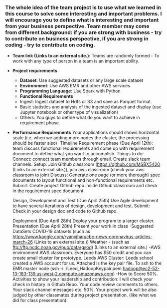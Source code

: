 ### The whole idea of the team project is to use what we learned in this course to solve some interesting and important problems. I will encourage you to define what is interesting and important from your business perspective. Team member may come from different background: if you are strong with business - try to contribute on business perspective, if you are strong in coding - try to contribute on coding.

- **Team link (Links to an external site.):** Teams are randomly formed - To work with any type of person in a team is an important ability.
- **Project requirements**
  - **Dataset**: Use suggested datasets or any large scale dataset
  - **Environment**: Use AWS EMR and other AWS services
  - **Programming Language**: Use Spark with Python
  - **Functional Requirements**
   - Ingest: Ingest dataset to Hdfs or S3 and save as Parquet format.
   - Basic statistics and analysis of the ingested dataset and display (use Jupyter notebook or other type of visualization)
   - Others: You guys to define what do you want to achieve in requirement phase.
 - **Performance Requirements**
        Your applications should shows horizontal scale (i.e. when we adding more nodes the cluster, the processing should be faster also)
-Timeline
    Requirement phase (Due April 12th): team discuss functional requirements and come up with requirement document to define what you want to accomplish. Things to do:
        Connect: connect team members through email. Create slack team channels.
        Setup: Join Github classroom (https://github.com/MSBX5420 (Links to an external site.)), join aws classroom (check your aws classroom to join) 
        Discuss: Generate one page (or more thorough) spec documents to layout functional and non-functional requirements etc.
        Submit: Create project Github repo inside Github classroom and check in the requirement spec document.

    Design, Development and Test (Due April 25th)
        Use Agile development to have several iterations of design, development and test.
        Submit: Check in your design doc and code to Github repo.

    Deployment (Due April 28th)
        Deploy your program to a larger cluster.
    Presentation (Due April 28th)
        Present your work in class
-Suggested DataSets
    COVID-19 datasets (such as https://www.kaggle.com/ryanxjhan/cbc-news-coronavirus-articles-march-26 (Links to an external site.))
    Weather - (such as ftp://ftp.ncdc.noaa.gov/pub/data/gsod) (Links to an external site.)
-AWS environment
    AWS classroom. Everyone has $50 credit and you can create small cluster for prototype.
    Leeds AWS Cluster: Leeds school created a AWS account for us. Attached is the key pair file. To ssh to the EMR master node (ssh -i ./Leed_HadoopKeypair.pem hadoop@ec2-52-13-183-139.us-west-2.compute.amazonaws.com)
-How to Score
    50%. Activities to show your leadership and contribution: I will check your check in history in Github Repo. Your code review comments to others. Your slack channel messages etc.
    50%. Your project work will be also judged by other classmates during project presentation. (like what we did for class presentation). 
